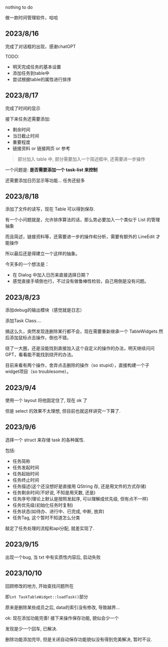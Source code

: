 nothing to do

做一款时间管理软件，哈哈

## 2023/8/16

完成了对话框的出现，感谢chatGPT

TODO:
- 明天完成任务的基本设置
- 添加任务到table中
- 尝试根据table的属性进行排序

## 2023/8/17

完成了时间的显示

接下来任务还需要添加:
- 剩余时间
- 当日截止时间
- 重要程度
- 链接资料 or 链接网页 or 参考

> 部分加入 table 中, 部分需要加入一个简述框中, 还需要进一步操作

一个问题是: **是否需要添加一个 task-list 来控制**

还需要添加日历显示等功能... 任务还挺多

## 2023/8/18

添加了文件的读写，现在 Table 可以得到保存.

有一个小问题就是，允许排序算法的话，那么势必要加入一个类似于 List 的管理抽象

而且简述，链接资料等，还需要进一步的操作和分析，需要有额外的 LineEdit 才能操作

所以最后还是得建立一个这样的抽象。

今天多的一个想法是：

- 在 Dialog 中加入日历来直接选择日期？
- 感觉直接手填倒也行，不过没有做鲁棒性检验，自己用倒是没有问题。

## 2023/8/23

添加debug的输出模块（感觉就是日志）

添加Task Class....

搞这么久，突然发现连删除某行都不会，现在需要重新继承一个 TableWidgets 然后添加鼠标点击操作，倒也不错。

绕了一大圈，还是没能找到直接加入这个自定义的操作的办法，明天继续问问GPT，看看能不能找到绕开的办法。

目前来看有两个操作，舍弃点击删除的操作（so stupid），直接构建一个子widget项目（so troublesome）。

## 2023/9/4

使用一个 layout 将他固定住了, 现在 ok 了

但是 select 的效果不太理想, 但目前也就这样讲究一下算了.


## 2023/9/6

选择一个 struct 来存储 task 的各种属性.

包括:
- 任务简称
- 任务发起时间
- 任务起始时间
- 任务终止时间
- 任务描述(这个还没想好是直接用 QString 存, 还是用文件的方式存储)
- 任务剩余时间(不好说, 不知是用天数, 还是)
- 任务序号(理论上默认是按照发起序, 可以理解成优先级, 但有点不一样)
- 任务优先级(初始化任务时复制)
- 任务状态(如待办、进行中、已完成, 中断, 放弃)
- 任务Tag, 这个暂时不知道怎么分类

敲定了任务处理的流程和api分配, 就差实现了.

## 2023/9/15

出现一个bug, 当 txt 中有实质性内容后, 启动失败


## 2023/10/10

回顾修改的地方, 开始查找问题所在

即`int TaskTableWidget::loadTask()`部分

原来是删除某些成员之后, data的索引没有修改, 导致越界...

ok: 现在添加功能完善! 接下来操作保存功能, 貌似会少一个

发现是少一个回车, 已解决.

删除功能添加完毕, 但是关闭自动保存功能貌似没有得到完美解决, 暂时不议.








